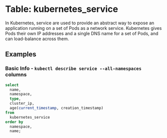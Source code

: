 # Table: kubernetes_service

In Kubernetes, service are used to provide an abstract way to expose an application running on a set of Pods as a network service. Kubernetes gives Pods their own IP addresses and a single DNS name for a set of Pods, and can load-balance across them.

## Examples

### Basic Info - `kubectl describe service --all-namespaces` columns

```sql
select
  name,
  namespace,
  type,
  cluster_ip,
  age(current_timestamp, creation_timestamp)
from
  kubernetes_service
order by
  namespace,
  name;
```
